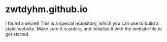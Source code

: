 # zwtdyhm.github.io
I found a secret! This is a special repository, which you can use to build a static website. Make sure it is public, and initialize it with the website file to get started.
